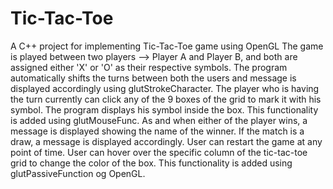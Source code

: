 # Tic-Tac-Toe
A C++ project for implementing Tic-Tac-Toe game using OpenGL 
The game is played between two players --> Player A and Player B, and both are assigned either 'X' or 'O' as their respective symbols.
The program automatically shifts the turns between both the users and message is displayed accordingly using glutStrokeCharacter.
The player who is having the turn currently can click any of the 9 boxes of the grid to mark it with his symbol. The program displays his symbol inside the box. This functionality is added using glutMouseFunc.
As and when either of the player wins, a message is displayed showing the name of the winner. If the match is a draw, a message is displayed accordingly.
User can restart the game at any point of time.
User can hover over the specific column of the tic-tac-toe grid to change the color of the box. This functionality is added using glutPassiveFunction og OpenGL.
